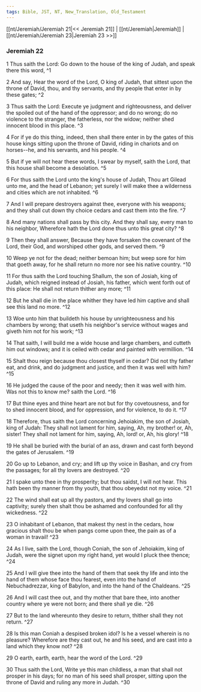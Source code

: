 ```yaml
---
tags: Bible, JST, NT, New_Translation, Old_Testament
---
```


[[nt/Jeremiah/Jeremiah 21|<< Jeremiah 21]] | [[nt/Jeremiah|Jeremiah]] | [[nt/Jeremiah/Jeremiah 23|Jeremiah 23 >>]]

### Jeremiah 22

1 Thus saith the Lord: Go down to the house of the king of Judah, and speak there this word,  ^1

2 And say, Hear the word of the Lord, O king of Judah, that sittest upon the throne of David, thou, and thy servants, and thy people that enter in by these gates;  ^2

3 Thus saith the Lord: Execute ye judgment and righteousness, and deliver the spoiled out of the hand of the oppressor; and do no wrong; do no violence to the stranger, the fatherless, nor the widow; neither shed innocent blood in this place.  ^3

4 For if ye do this thing, indeed, then shall there enter in by the gates of this house kings sitting upon the throne of David, riding in chariots and on horses\--he, and his servants, and his people.  ^4

5 But if ye will not hear these words, I swear by myself, saith the Lord, that this house shall become a desolation.  ^5

6 For thus saith the Lord unto the king\'s house of Judah, Thou art Gilead unto me, and the head of Lebanon; yet surely I will make thee a wilderness and cities which are not inhabited.  ^6

7 And I will prepare destroyers against thee, everyone with his weapons; and they shall cut down thy choice cedars and cast them into the fire.  ^7

8 And many nations shall pass by this city. And they shall say, every man to his neighbor, Wherefore hath the Lord done thus unto this great city?  ^8

9 Then they shall answer, Because they have forsaken the covenant of the Lord, their God, and worshiped other gods, and served them.  ^9

10 Weep ye not for the dead; neither bemoan him; but weep sore for him that goeth away, for he shall return no more nor see his native country.  ^10

11 For thus saith the Lord touching Shallum, the son of Josiah, king of Judah, which reigned instead of Josiah, his father, which went forth out of this place: He shall not return thither any more;  ^11

12 But he shall die in the place whither they have led him captive and shall see this land no more.  ^12

13 Woe unto him that buildeth his house by unrighteousness and his chambers by wrong; that useth his neighbor\'s service without wages and giveth him not for his work;  ^13

14 That saith, I will build me a wide house and large chambers, and cutteth him out windows; and it is ceiled with cedar and painted with vermillion.  ^14

15 Shalt thou reign because thou closest thyself in cedar? Did not thy father eat, and drink, and do judgment and justice, and then it was well with him?  ^15

16 He judged the cause of the poor and needy; then it was well with him. Was not this to know me? saith the Lord.  ^16

17 But thine eyes and thine heart are not but for thy covetousness, and for to shed innocent blood, and for oppression, and for violence, to do it.  ^17

18 Therefore, thus saith the Lord concerning Jehoiakim, the son of Josiah, king of Judah: They shall not lament for him, saying, Ah, my brother! or, Ah, sister! They shall not lament for him, saying, Ah, lord! or, Ah, his glory!  ^18

19 He shall be buried with the burial of an ass, drawn and cast forth beyond the gates of Jerusalem.  ^19

20 Go up to Lebanon, and cry; and lift up thy voice in Bashan, and cry from the passages; for all thy lovers are destroyed.  ^20

21 I spake unto thee in thy prosperity; but thou saidst, I will not hear. This hath been thy manner from thy youth, that thou obeyedst not my voice.  ^21

22 The wind shall eat up all thy pastors, and thy lovers shall go into captivity; surely then shalt thou be ashamed and confounded for all thy wickedness.  ^22

23 O inhabitant of Lebanon, that makest thy nest in the cedars, how gracious shalt thou be when pangs come upon thee, the pain as of a woman in travail!  ^23

24 As I live, saith the Lord, though Coniah, the son of Jehoiakim, king of Judah, were the signet upon my right hand, yet would I pluck thee thence;  ^24

25 And I will give thee into the hand of them that seek thy life and into the hand of them whose face thou fearest, even into the hand of Nebuchadrezzar, king of Babylon, and into the hand of the Chaldeans.  ^25

26 And I will cast thee out, and thy mother that bare thee, into another country where ye were not born; and there shall ye die.  ^26

27 But to the land whereunto they desire to return, thither shall they not return.  ^27

28 Is this man Coniah a despised broken idol? Is he a vessel wherein is no pleasure? Wherefore are they cast out, he and his seed, and are cast into a land which they know not?  ^28

29 O earth, earth, earth, hear the word of the Lord.  ^29

30 Thus saith the Lord, Write ye this man childless, a man that shall not prosper in his days; for no man of his seed shall prosper, sitting upon the throne of David and ruling any more in Judah.  ^30

 
